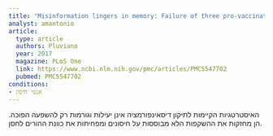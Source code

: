 ```yaml
---
title: "Misinformation lingers in memory: Failure of three pro-vaccination strategies"
analyst: amantonio
article:
  type: article
  authors: Pluviano
  year: 2017
  magazine: PLoS One
  link: https://www.ncbi.nlm.nih.gov/pmc/articles/PMC5547702
  pubmed: PMC5547702
conditions:
- אנטי חיסון
---
```


האיסטרטגיות הקיימות לתיקון דיסאינפורמציה אינן יעילות וגורמות רק להשפעה הפוכה. הן מחזקות את ההשקפות הלא מבוססות על חיסונים ומפחיתות את כוונת ההורים לחסן.
